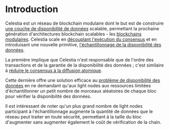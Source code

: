 # Introduction

Celestia est un réseau de blockchain modulaire dont le but est de construire [une couche de disponibilité de données](https://blog.celestia.org/celestia-a-scalable-general-purpose-data-availability-layer-for-decentralized-apps-and-trust-minimized-sidechains/) scalable, permettant la prochaine génération d'architectures blockchain scalables - les [blockchains modulaires](https://celestia.org/learn/). Celestia scale en [découplant l'exécution du consensus](https://arxiv.org/abs/1905.09274) et en introduisant une nouvelle primitive, [l'échantillonnage de la disponibilité des données](https://arxiv.org/abs/1809.09044).

La première implique que Celestia n'est responsable que de l'ordre des transactions et de la garantie de la disponibilité des données ; c'est similaire à [réduire le consensus à la diffusion atomique](https://en.wikipedia.org/wiki/Atomic_broadcast#Equivalent_to_Consensus).

Cette dernière offre une solution efficace au [problème de disponibilité des données](https://coinmarketcap.com/alexandria/article/what-is-data-availability) en ne demandant qu'aux light nodes aux ressources limitées d'échantillonner un petit nombre de morceaux aléatoires de chaque bloc pour vérifier la disponibilité des données.

Il est intéressant de noter qu'un plus grand nombre de light nodes participant à l'échantillonnage augmente la quantité de données que le réseau peut traiter en toute sécurité, permettant à la taille du bloc d'augmenter sans augmenter également le coût de vérification de la chain.
